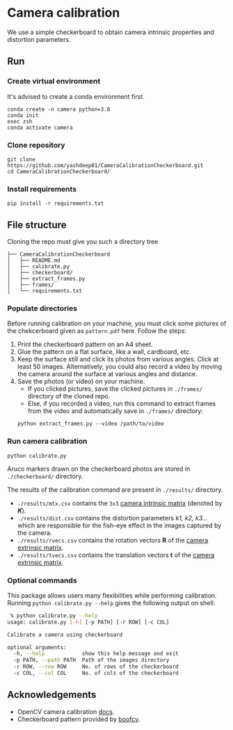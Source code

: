 # Camera calibration

We use a simple checkerboard to obtain camera intrinsic properties and distortion parameters.

## Run

### Create virtual environment
It's advised to create a conda environment first.
```shell script
conda create -n camera python=3.8
conda init
exec zsh
conda activate camera
```
### Clone repository
```shell script
git clone https://github.com/yashdeep01/CameraCalibrationCheckerboard.git
cd CameraCalibrationCheckerboard/
```
### Install requirements
```shell script
pip install -r requirements.txt
```

## File structure
Cloning the repo must give you such a directory tree
```shell script
├── CameraCalibrationCheckerboard
│   ├── README.md
│   ├── calibrate.py
│   ├── checkerboard/
│   ├── extract_frames.py
│   ├── frames/
│   └── requirements.txt
```

### Populate directories
Before running calibration on your machine, you must click some pictures of the chekcerboard given as `pattern.pdf` here. Follow the steps:
1. Print the checkerboard pattern on an A4 sheet.
2. Glue the pattern on a flat surface, like a wall, cardboard, etc.
3. Keep the surface still and click its photos from various angles. Click at least 50 images. Alternatively, you could also record a video by moving the camera around the surface at various angles and distance.
4. Save the photos (or video) on your machine.
    - If you clicked pictures, save the clicked pictures in `./frames/` directory of the cloned repo.
    - Else, if you recorded a video, run this command to extract frames from the video and automatically save in `./frames/` directory:
    ```shell script
    python extract_frames.py --video /path/to/video
   ```

### Run camera calibration
```shell script
python calibrate.py
```
Aruco markers drawn on the checkerboard photos are stored in `./checkerboard/` directory.

The results of the calibration command are present in `./results/` directory.
- `./results/mtx.csv` contains the `3x3` [camera intrinsic matrix](https://developer.apple.com/documentation/avfoundation/avcameracalibrationdata/2881135-intrinsicmatrix) (denoted by _**K**_).
- `./results/dist.csv` contains the distortion parameters _k1, k2, k3..._ which are responsible for the fish-eye effect in the images captured by the camera.
- `./results/rvecs.csv` contains the rotation vectors **R** of the [camera extrinsic matrix](https://developer.apple.com/documentation/avfoundation/avcameracalibrationdata/2881130-extrinsicmatrix).
- `./results/tvecs.csv` contains the translation vectors **t** of the [camera extrinsic matrix](https://developer.apple.com/documentation/avfoundation/avcameracalibrationdata/2881130-extrinsicmatrix).

### Optional commands
This package allows users many flexibilities while performing calibration. Running `python calibrate.py --help` gives the following output on shell:

```bash
 % python calibrate.py --help
usage: calibrate.py [-h] [-p PATH] [-r ROW] [-c COL]

Calibrate a camera using checkerboard

optional arguments:
  -h, --help            show this help message and exit
  -p PATH, --path PATH  Path of the images directory
  -r ROW, --row ROW     No. of rows of the checkerboard
  -c COL, --col COL     No. of cols of the checkerboard

```
   
## Acknowledgements
- OpenCV camera calibration [docs](https://docs.opencv.org/master/dc/dbb/tutorial_py_calibration.html).
- Checkerboard pattern provided by [boofcv](https://boofcv.org/index.php?title=Camera_Calibration_Targets).
